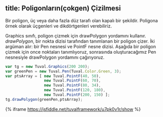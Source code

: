 title: Poligonların(çokgen) Çizilmesi
---
Bir poligon, üç veya daha fazla düz tarafı olan kapalı bir şekildir. Poligona örnek olarak üçgenleri ve dikdörtgenleri verebiliriz.

Graphics sınıfı, poligon çizmek için drawPolygon yordamını kullanır. *drawPolygon*, bir nokta dizisi tarafından tanımlanan bir poligon çizer. İki argüman alır: bir Pen nesnesi ve PointF nesne dizisi. Aşağıda bir poligon çizmek için once noktaları tanımlıyoruz, sonrasında oluşturacağımız Pen nesnesiyle drawPolygon yordamını çağırıyoruz.
```javascript
var tg = new Tuval.Graphics(200 200);
var greenPen = new Tuval.Pen(Tuval.Color.Green, 3);
var ptsArray = [ new Tuval.PointF(40, 50),
                 new Tuval.PointF(60, 70),
                 new Tuval.PointF(80, 34),
                 new Tuval.PointF(120, 180),
                 new Tuval.PointF(200, 150) ];
tg.drawPolygon(greenPen,ptsArray);
```
{% iframe https://jsfiddle.net/tuvalframework/u7pk0v1r/show %}